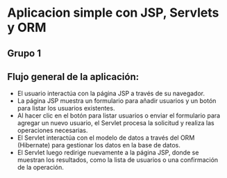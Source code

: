 # Aplicacion simple con JSP, Servlets y ORM

## Grupo 1

## Flujo general de la aplicación:
-  El usuario interactúa con la página JSP a través de su navegador.
-  La página JSP muestra un formulario para añadir usuarios y un botón para listar los usuarios existentes.
-  Al hacer clic en el botón para listar usuarios o enviar el formulario para agregar un nuevo usuario, el Servlet procesa la solicitud y realiza las operaciones necesarias.
-  El Servlet interactúa con el modelo de datos a través del ORM (Hibernate) para gestionar los datos en la base de datos.
-  El Servlet luego redirige nuevamente a la página JSP, donde se muestran los resultados, como la lista de usuarios o una confirmación de la operación.
